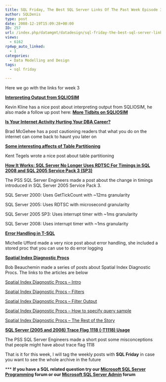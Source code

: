 ```yaml
---
title: SQL Friday, The Best SQL Server Links Of The Past Week Episode 3
author: SQLDenis
type: post
date: 2008-12-19T15:09:28+00:00
ID: 257
url: /index.php/datamgmt/datadesign/sql-friday-the-best-sql-server-links-of-3/
views:
  - 6162
rp4wp_auto_linked:
  - 1
categories:
  - Data Modelling and Design
tags:
  - sql friday

---
```

Here we go with the links for week 3

**[Interpreting Output from SQLIOSIM][1]**
  
Kevin Kline has a nice post about interpreting output from SQLIOSIM, he also made a follow up post here: **[More Tidbits on SQLIOSIM][2]**

**[Is Your Internet Activity Hurting Your DBA Career?][3]**
  
Brad McGehee has a post cautioning readers that what you do on the internet can come back to haunt you later on

**[Some interesting affects of Table Partitioning][4]**
  
Kent Tegels wrote a nice post about table partitioning

**[How It Works: SQL Server No Longer Uses RDTSC For Timings in SQL 2008 and SQL 2005 Service Pack 3 (SP3)][5]**
  
The PSS SQL Server Engineers made a post about the change in timings introduced in SQL Server 2005 Service Pack 3.
  
SQL Server 2000: Uses GetTickCount with ~12ms granularity
  
SQL Server 2005: Uses RDTSC with microsecond granularity
  
SQL Server 2005 SP3: Uses interrupt timer with ~1ms granularity
  
SQL Server 2008: Uses interrupt timer with ~1ms granularity

**[Error Handling in T-SQL][6]**
  
Michelle Ufford made a very nice post about error handling, she included a stored proc that you can use to do error logging

**[Spatial Index Diagnostic Procs][7]**
  
Bob Beauchemin made a series of posts about Spatial Index Diagnostic Procs. The links to the articles are below

[Spatial Index Diagnostic Procs &#8211; Intro][7]

[Spatial Index Diagnostic Procs &#8211; Filters][8]

[Spatial Index Diagnostic Procs &#8211; Filter Output][9]

[Spatial Index Diagnostic Procs &#8211; How to specify query sample][10]

[Spatial Index Diagnostic Procs &#8211; The Rest of the Story][11]

**[SQL Server (2005 and 2008) Trace Flag 1118 (-T1118) Usage][12]**
  
The PSS SQL Server Engineers made a short post some misconceptions that people might have about trace flag 1118 

That is it for this week, I will tag the weekly posts with **SQL Friday** in case you want to see the whole archive in the future

\*** **If you have a SQL related question try our [Microsoft SQL Server Programming][13] forum or our [Microsoft SQL Server Admin][14] forum**<ins></ins>

 [1]: http://sqlblog.com/blogs/kevin_kline/archive/2008/12/14/interpreting-output-from-sqliosim.aspx
 [2]: http://sqlblog.com/blogs/kevin_kline/archive/2008/12/14/more-tidbits-on-sqliosim.aspx
 [3]: http://www.sqlservercentral.com/blogs/aloha_dba/archive/2008/12/17/is-your-internet-activity-hurting-your-dba-career.aspx
 [4]: http://sqlblog.com/blogs/kent_tegels/archive/2008/12/15/10542.aspx
 [5]: http://blogs.msdn.com/psssql/archive/2008/12/16/how-it-works-sql-server-no-longer-uses-rdtsc-for-timings-in-sql-2008-and-sql-2005-service-pack-3-sp3.aspx
 [6]: http://sqlfool.com/2008/12/error-handling-in-t-sql/
 [7]: http://www.sqlskills.com/BLOGS/BOBB/post/Spatial-Index-Diagnostic-Procs-Intro.aspx
 [8]: http://www.sqlskills.com/BLOGS/BOBB/post/Spatial-Index-Diagnostic-Procs-Filters.aspx
 [9]: http://www.sqlskills.com/BLOGS/BOBB/post/Spatial-Index-Diagnostic-Procs-Filter-Output.aspx
 [10]: http://www.sqlskills.com/BLOGS/BOBB/post/Spatial-Index-Diagnostic-Procs-How-to-specify-query-sample.aspx
 [11]: http://www.sqlskills.com/BLOGS/BOBB/post/Spatial-Index-Diagnostic-Procs-The-Rest-of-the-Story.aspx
 [12]: http://blogs.msdn.com/psssql/archive/2008/12/17/sql-server-2005-and-2008-trace-flag-1118-t1118-usage.aspx
 [13]: http://forum.ltd.local/viewforum.php?f=17
 [14]: http://forum.ltd.local/viewforum.php?f=22